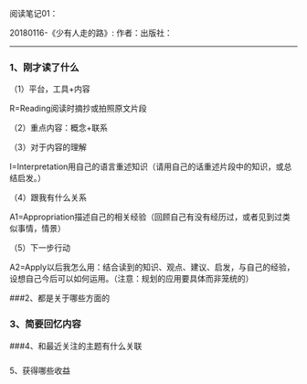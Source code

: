 阅读笔记01：

20180116-《少有人走的路》: 作者：出版社：

***

### 1、刚才读了什么

（1）平台，工具+内容

R=Reading阅读时摘抄或拍照原文片段

（2）重点内容：概念+联系

（3）对于内容的理解

I=Interpretation用自己的语言重述知识（请用自己的话重述片段中的知识，或总结启发。）

（4）跟我有什么关系

A1=Appropriation描述自己的相关经验（回顾自己有没有经历过，或者见到过类似事情，情景）

（5）下一步行动

A2=Apply以后我怎么用：结合读到的知识、观点、建议、启发，与自己的经验，设想自己今后可以如何运用。（注意：规划的应用要具体而非笼统的）

###2、都是关于哪些方面的



### 3、简要回忆内容



###4、和最近关注的主题有什么关联

###  

5、获得哪些收益

